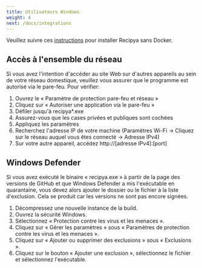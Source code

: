 ```yaml
---
title: Utilisateurs Windows
weight: 4
next: /docs/integrations
---
```


Veuillez suivre ces [instructions](/fr/docs/installation/build/) pour installer Recipya sans Docker.

## Accès à l'ensemble du réseau

Si vous avez l'intention d'accéder au site Web sur d'autres appareils au sein de votre réseau domestique, veuillez vous assurer que le programme est autorisé via le pare-feu.
Pour vérifier:

1. Ouvrez le « Paramètre de protection pare-feu et réseau »
2. Cliquez sur « Autoriser une application via le pare-feu »
3. Défiler jusqu'à recipya*.exe
4. Assurez-vous que les cases privées et publiques sont cochées
5. Appliquez les paramètres
6. Recherchez l'adresse IP de votre machine (Paramètres Wi-Fi -> Cliquez sur le réseau auquel vous êtes connecté -> Adresse IPv4)
7. Sur votre autre appareil, accédez http://[adresse IPv4]:[port]

## Windows Defender

Si vous avez exécuté le binaire « recipya.exe » à partir de la page des versions de GitHub et que Windows Defender a mis l'exécutable 
en quarantaine, vous devez alors ajouter le dossier ou le fichier à la liste d'exclusion. Cela se produit car les versions ne sont pas encore signées.

1. Décompressez une nouvelle instance de la build.
2. Ouvrez la sécurité Windows.
3. Sélectionnez « Protection contre les virus et les menaces ».
4. Cliquez sur « Gérer les paramètres » sous « Paramètres de protection contre les virus et les menaces ».
5. Cliquez sur « Ajouter ou supprimer des exclusions » sous « Exclusions ».
6. Cliquez sur le bouton « Ajouter une exclusion », sélectionnez le fichier et sélectionnez l'exécutable.
